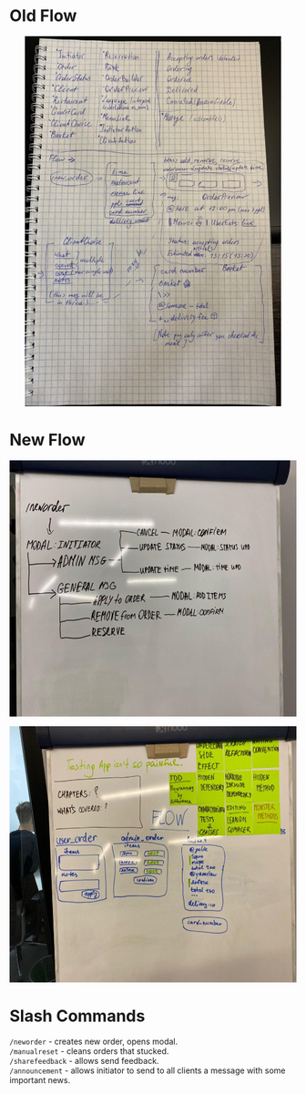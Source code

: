 # Old Flow
<p align="center">
  <img src="photo_2020-01-02_18-42-58.jpg" width="450" height="650">
</p>

# New Flow
<p align="center">
  <img src="photo_2020-02-04_00-46-33.jpg" width="650" height="450">
</p>

<p align="center">
  <img src="photo_2020-02-04_00-46-29.jpg" width="650" height="450">
</p>

# Slash Commands
`/neworder` - creates new order, opens modal.<br/>
`/manualreset` - cleans orders that stucked.<br/>
`/sharefeedback` - allows send feedback.<br/>
`/announcement` - allows initiator to send to all clients a message with some important news.<br/>
